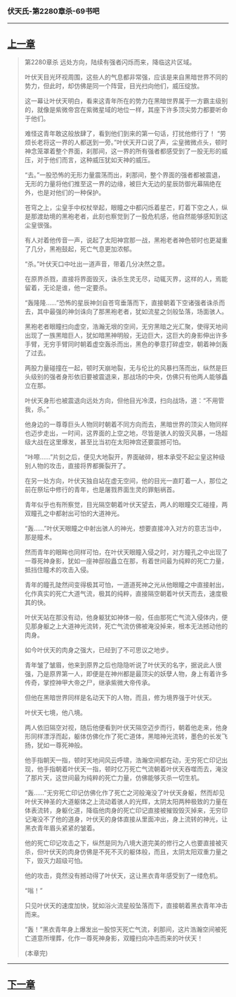 ### 伏天氏-第2280章杀-69书吧

--------
[上一章](./3aecde3b1f25203a85d7aef2b2a47ea0.md)
--------


>
>
>
>第2280章杀
>远处方向，陆续有强者闪烁而来，降临这片区域。
>
>叶伏天目光环视周围，这些人的气息都非常强，应该是来自黑暗世界不同的势力，但此时，却仿佛是同一个阵营，目光扫向他们，威压绽放。
>
>这一幕让叶伏天明白，看来这青年所在的势力在黑暗世界属于一方霸主级别的，就像是紫微帝宫在紫微星域的地位一样，其座下许多顶尖势力都要听命于他们。
>
>难怪这青年敢这般放肆了，看到他们到来的第一句话，打扰他修行了！
>“劳烦长老将这一界的人都送到一旁。”叶伏天开口说了声，尘皇微微点头，顿时神念笼罩着整个界面，刹那间，这一界的所有强者都感受到了一股无形的威压，对于他们而言，这种威压犹如天神的威压。
>
>“去。”一股恐怖的无形力量震荡而出，刹那间，整个界面的强者都被震退，无形的力量将他们推至这一界的边缘，被巨大无边的星辰防御光幕隔绝在外，也是对他们的一种保护。
>
>苍穹之上，尘皇手中权杖举起，眼瞳之中都闪烁着星芒，盯着下空之人，纵是那渡劫境的黑袍老者，此刻也察觉到了一股危机感，他自然能够感知到这尘皇很强。
>
>有人对着他传音一声，说起了太阳神宫那一战，黑袍老者神色顿时也更凝重了几分，黑袍鼓起，死亡气息更加浓郁。
>
>“杀。”叶伏天口中吐出一道声音，带着几分决然之意。
>
>在原界杀戮，直接将界面毁灭，诛杀生灵无尽，动辄灭界，这样的人，焉能留着，无论是谁，他一定要杀。
>
>“轰隆隆……”恐怖的星辰神剑自苍穹垂落而下，直接朝着下空诸强者诛杀而去，其中最强的神剑诛向了那黑袍老者，犹如流星之剑般坠落，场面骇人。
>
>黑袍老者眼瞳扫向虚空，浩瀚无垠的空间，无穷黑暗之光汇聚，使得天地间出现了一族黑暗巨人，犹如暗黑神明般，无边巨大，这巨大的身影伸出许多手臂，无穷手臂同时朝着虚空轰杀而出，黑色的拳意打碎虚空，朝着神剑轰了过去。
>
>两股力量碰撞在一起，顿时天崩地裂，无与伦比的风暴扫荡而出，纵然是巨头级别的强者身形依旧要被震退来，那战场的中央，仿佛只有他两人能够矗立在那。
>
>叶伏天身形也被震退向远处方向，但他目光冷漠，扫向战场，道：“不用管我，杀。”
>
>他身边的一尊尊巨头人物同时朝着不同方向而去，黑暗世界的顶尖人物同样也迈步走出，一时间，这界面的上空之地，尽皆是骇人的毁灭风暴，一场超级大战在这里爆发，甚至比当初在太阳神宫还要震撼可怕。
>
>“咔嚓……”片刻之后，便见大地裂开，界面破碎，根本承受不起尘皇这种级别人物的攻击，直接将界都撕裂开了。
>
>在另一处方向，叶伏天独自站在虚无空间，他的目光一直盯着一人，那位之前在祭坛中修行的青年，也是屠戮界面生灵的罪魁祸首。
>
>青年似乎也有所察觉，目光隔空朝着叶伏天望去，两人的眼瞳交汇碰撞，两双瞳孔之中都射出可怕的大道神光。
>
>“轰……”叶伏天眼瞳之中射出骇人的神光，想要直接冲入对方的意志当中，那是瞳术。
>
>然而青年的眼眸也同样可怕，在叶伏天眼瞳入侵之时，对方瞳孔之中出现了一尊死神身影，犹如一座神邸般矗立在那，有着世间最为纯粹的死亡力量，抵挡住瞳术的攻击入侵。
>
>青年的瞳孔陡然间变得极其可怕，一道道死神之光从他眼瞳之中直接射出，化作真实的死亡大道气流，极其的纯粹，直接隔空朝着叶伏天而去，速度极其的快。
>
>叶伏天站在那没有动，他身躯犹如神体一般，任由那死亡气流入侵体内，便见那身躯之上大道神光流转，死亡气流仿佛被淹没掉来，根本无法撼动他的肉身。
>
>如今叶伏天的肉身之强大，已经到了不可思议之地步。
>
>青年皱了皱眉，他来到原界之后也隐隐听说了叶伏天的名字，据说此人很强，乃是原界第一人，即便是在神州都是最顶尖的妖孽人物，身上有着许多传奇，掌控神甲大帝之尸，继承紫微大帝传承。
>
>但他在黑暗世界同样是名动天下的人物，而且，修为境界强于叶伏天。
>
>叶伏天七境，他八境。
>
>两人依旧隔空对视，随后他便看到叶伏天隔空迈步而行，朝着他走来，他身形同样漂浮而起，躯体仿佛化作了死亡道体，黑暗神光流转，墨色的长发飞扬，犹如一尊死神般。
>
>他手指朝天一指，顿时天地间风云呼啸，浩瀚空间都在动，无穷死亡印记出现，他手指朝着叶伏天一指，顿时亿万死亡气流朝着叶伏天吞噬而去，淹没了那片天，这世间最为纯粹的死亡力量，仿佛能够灭杀一切生机。
>
>“轰……”无穷死亡印记仿佛化作了死亡之河般淹没了叶伏天身躯，然而却见叶伏天神圣的大道躯体之上流动着骇人的光辉，太阴太阳两种极致的力量在体表流转，身躯化道，降临他肉身的死亡印记直接被摧毁毁灭掉来，无穷印记淹没不了他的道身，叶伏天的身体直接从里面冲出，身上流转的神光，让黑衣青年眉头紧紧的皱着。
>
>他的死亡印记攻击之下，纵然是同为八境大道完美的修行之人也要直接被灭杀，但叶伏天的肉身仿佛是不死不灭的躯体般，而且，太阴太阳双重力量之下，毁灭力超级可怕。
>
>他的攻击，竟然没有撼动得了叶伏天，这让黑衣青年感受到了一缕危机。
>
>“嗡！”
>
>只见叶伏天的速度加快，犹如浴火流星般坠落而下，直接朝着黑衣青年冲击而来。
>
>“轰！”黑衣青年身上爆发出一股惊天死亡气流，刹那间，这片浩瀚空间被死亡道意所埋葬，化作一尊死神身影，双瞳扫向冲击而来的叶伏天！
>
>(本章完)
>
>

--------
[下一章](./a903c84babb7869a44a9c8dbf0267836.md)
--------
